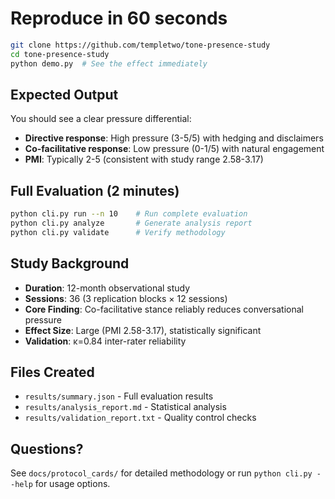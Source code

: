 # Reproduce in 60 seconds

```bash
git clone https://github.com/templetwo/tone-presence-study
cd tone-presence-study
python demo.py  # See the effect immediately
```

## Expected Output
You should see a clear pressure differential:
- **Directive response**: High pressure (3-5/5) with hedging and disclaimers
- **Co-facilitative response**: Low pressure (0-1/5) with natural engagement
- **PMI**: Typically 2-5 (consistent with study range 2.58-3.17)

## Full Evaluation (2 minutes)
```bash
python cli.py run --n 10    # Run complete evaluation
python cli.py analyze       # Generate analysis report
python cli.py validate      # Verify methodology
```

## Study Background
- **Duration**: 12-month observational study
- **Sessions**: 36 (3 replication blocks × 12 sessions)
- **Core Finding**: Co-facilitative stance reliably reduces conversational pressure
- **Effect Size**: Large (PMI 2.58-3.17), statistically significant
- **Validation**: κ=0.84 inter-rater reliability

## Files Created
- `results/summary.json` - Full evaluation results
- `results/analysis_report.md` - Statistical analysis
- `results/validation_report.txt` - Quality control checks

## Questions?
See `docs/protocol_cards/` for detailed methodology or run `python cli.py --help` for usage options.